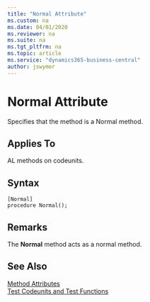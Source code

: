 ```yaml
---
title: "Normal Attribute"
ms.custom: na
ms.date: 04/01/2020
ms.reviewer: na
ms.suite: na
ms.tgt_pltfrm: na
ms.topic: article
ms.service: "dynamics365-business-central"
author: jswymer
---
```


# Normal Attribute

Specifies that the method is a Normal method.

## Applies To  
AL methods on codeunits.

## Syntax  
  
```  
[Normal]
procedure Normal();
```    
  
## Remarks

The **Normal** method acts as a normal method.

## See Also  
[Method Attributes](devenv-method-attributes.md)  
[Test Codeunits and Test Functions](../devenv-test-codeunits-and-test-methods.md)